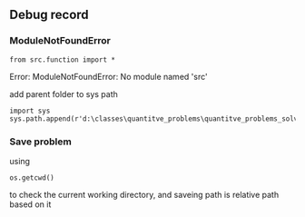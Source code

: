 ## Debug record
### ModuleNotFoundError
```
from src.function import *
```
Error:  ModuleNotFoundError: No module named 'src'

add parent folder to sys path
```
import sys
sys.path.append(r'd:\classes\quantitve_problems\quantitve_problems_solving')
```

### Save problem
using
```
os.getcwd()
```
to check the current working directory, and saveing path is relative path based on it